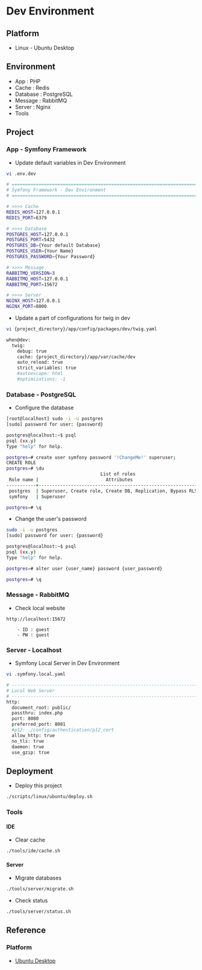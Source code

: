 # Dev Environment

## Platform

* Linux - Ubuntu Desktop

## Environment

* App : PHP
* Cache : Redis
* Database : PostgreSQL
* Message : RabbitMQ
* Server : Nginx
* Tools

## Project

### App - Symfony Framework

* Update default variables in Dev Environment

```bash
vi .env.dev

# ======================================================================================================================
# Symfony Framework - Dev Environment                                    https://symfony.com/doc/current/deployment.html
# ======================================================================================================================

# >>>> Cache
REDIS_HOST=127.0.0.1
REDIS_PORT=6379

# >>>> Database
POSTGRES_HOST=127.0.0.1
POSTGRES_PORT=5432
POSTGRES_DB={Your default Database}
POSTGRES_USER={Your Name}
POSTGRES_PASSWORD={Your Password}

# >>>> Message
RABBITMQ_VERSION=3
RABBITMQ_HOST=127.0.0.1
RABBITMQ_PORT=15672

# >>>> Server
NGINX_HOST=127.0.0.1
NGINX_PORT=8000
```

* Update a part of configurations for twig in dev

```bash
vi {project_directory}/app/config/packages/dev/twig.yaml

when@dev:
  twig:
    debug: true
    cache: {project_directory}/app/var/cache/dev
    auto_reload: true
    strict_variables: true
    #autoescape: html
    #optimizations: -1
```

### Database - PostgreSQL

* Configure the database

```bash
[root@localhost] sudo -i -u postgres
[sudo] password for user: {password}

postgres@localhost:~$ psql
psql (xx.y)
Type "help" for help.

postgres=# create user symfony password '!ChangeMe!' superuser;
CREATE ROLE
postgres=# \du
                                   List of roles
 Role name |                         Attributes                         | Member of 
-----------+------------------------------------------------------------+-----------
 postgres  | Superuser, Create role, Create DB, Replication, Bypass RLS | {}
 symfony   | Superuser                                                  | {}

postgres=# \q

```

* Change the user's password

```bash
sudo -i -u postgres
[sudo] password for user: {password}

postgres@localhost:~$ psql
psql (xx.y)
Type "help" for help.

postgres=# alter user {user_name} password {user_password}

postgres=# \q

```

### Message - RabbitMQ

* Check local website

```text
http://localhost:15672

    - ID : guest
    - PW : guest
```

### Server - Localhost

* Symfony Local Server in Dev Environment

```bash
vi .symfony.local.yaml

# ----------------------------------------------------------------------------------------------------------------------
# Local Web Server                                                                            PATH : ${PROJECT_PATH}/app
# ----------------------------------------------------------------------------------------------------------------------
http:
  document_root: public/
  passthru: index.php
  port: 8080
  preferred_port: 8081
  #p12: ./config/authentication/p12_cert
  allow_http: true
  no_tls: true
  daemon: true
  use_gzip: true
```

## Deployment

* Deploy this project

```bash
./scripts/linux/ubuntu/deploy.sh
```

### Tools

#### IDE

* Clear cache

```bash
./tools/ide/cache.sh
```

#### Server

* Migrate databases

```bash
./tools/server/migrate.sh
```

* Check status

```bash
./tools/server/status.sh
```

## Reference

### Platform

* [Ubuntu Desktop](https://ubuntu.com/desktop)
